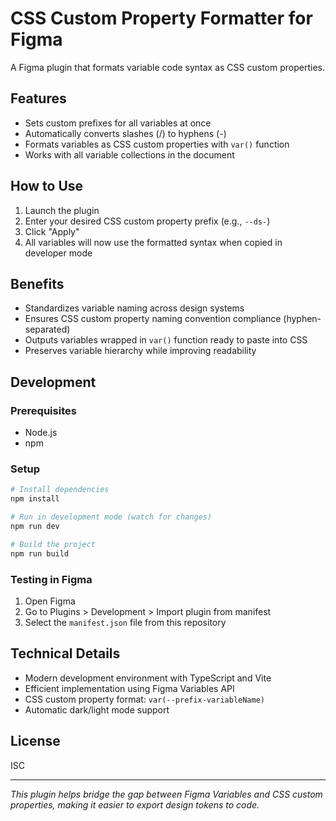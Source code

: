 # CSS Custom Property Formatter for Figma

A Figma plugin that formats variable code syntax as CSS custom properties.

## Features

- Sets custom prefixes for all variables at once
- Automatically converts slashes (/) to hyphens (-)
- Formats variables as CSS custom properties with `var()` function
- Works with all variable collections in the document

## How to Use

1. Launch the plugin
2. Enter your desired CSS custom property prefix (e.g., `--ds-`)
3. Click "Apply"
4. All variables will now use the formatted syntax when copied in developer mode

## Benefits

- Standardizes variable naming across design systems
- Ensures CSS custom property naming convention compliance (hyphen-separated)
- Outputs variables wrapped in `var()` function ready to paste into CSS
- Preserves variable hierarchy while improving readability

## Development

### Prerequisites

- Node.js
- npm

### Setup

```bash
# Install dependencies
npm install

# Run in development mode (watch for changes)
npm run dev

# Build the project
npm run build
```

### Testing in Figma

1. Open Figma
2. Go to Plugins > Development > Import plugin from manifest
3. Select the `manifest.json` file from this repository

## Technical Details

- Modern development environment with TypeScript and Vite
- Efficient implementation using Figma Variables API
- CSS custom property format: `var(--prefix-variableName)`
- Automatic dark/light mode support

## License

ISC

---

_This plugin helps bridge the gap between Figma Variables and CSS custom properties, making it easier to export design tokens to code._
